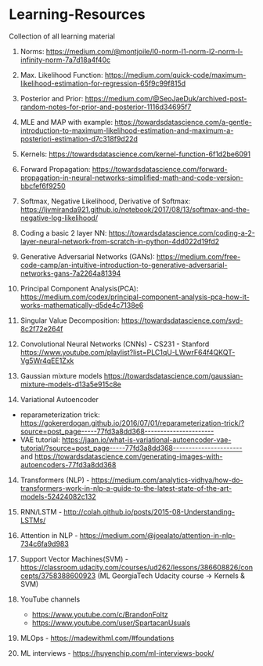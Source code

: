 # Learning-Resources
Collection of all learning material


1. Norms: https://medium.com/@montjoile/l0-norm-l1-norm-l2-norm-l-infinity-norm-7a7d18a4f40c

2. Max. Likelihood Function: https://medium.com/quick-code/maximum-likelihood-estimation-for-regression-65f9c99f815d

3. Posterior and Prior: https://medium.com/@SeoJaeDuk/archived-post-random-notes-for-prior-and-posterior-1116d34695f7

4. MLE and MAP with example:
https://towardsdatascience.com/a-gentle-introduction-to-maximum-likelihood-estimation-and-maximum-a-posteriori-estimation-d7c318f9d22d

5. Kernels: https://towardsdatascience.com/kernel-function-6f1d2be6091

6. Forward Propagation: https://towardsdatascience.com/forward-propagation-in-neural-networks-simplified-math-and-code-version-bbcfef6f9250

7. Softmax, Negative Likelihood, Derivative of Softmax: https://ljvmiranda921.github.io/notebook/2017/08/13/softmax-and-the-negative-log-likelihood/

8. Coding a basic 2 layer NN: https://towardsdatascience.com/coding-a-2-layer-neural-network-from-scratch-in-python-4dd022d19fd2

9. Generative Adversarial Networks (GANs): https://medium.com/free-code-camp/an-intuitive-introduction-to-generative-adversarial-networks-gans-7a2264a81394

10. Principal Component Analysis(PCA): https://medium.com/codex/principal-component-analysis-pca-how-it-works-mathematically-d5de4c7138e6
11. Singular Value Decomposition: https://towardsdatascience.com/svd-8c2f72e264f

11. Convolutional Neural Networks (CNNs) - CS231 - Stanford
https://www.youtube.com/playlist?list=PLC1qU-LWwrF64f4QKQT-Vg5Wr4qEE1Zxk

12. Gaussian mixture models
https://towardsdatascience.com/gaussian-mixture-models-d13a5e915c8e

13. Variational Autoencoder
 - reparameterization trick: https://gokererdogan.github.io/2016/07/01/reparameterization-trick/?source=post_page-----77fd3a8dd368----------------------
 - VAE tutorial: https://jaan.io/what-is-variational-autoencoder-vae-tutorial/?source=post_page-----77fd3a8dd368----------------------
 and
 https://towardsdatascience.com/generating-images-with-autoencoders-77fd3a8dd368
 
 14. Transformers (NLP) - https://medium.com/analytics-vidhya/how-do-transformers-work-in-nlp-a-guide-to-the-latest-state-of-the-art-models-52424082c132
 
 15. RNN/LSTM - http://colah.github.io/posts/2015-08-Understanding-LSTMs/
 
 16. Attention in NLP - https://medium.com/@joealato/attention-in-nlp-734c6fa9d983

 17. Support Vector Machines(SVM) - https://classroom.udacity.com/courses/ud262/lessons/386608826/concepts/3758388600923
     (ML GeorgiaTech Udacity course -> Kernels & SVM)
     
 18. YouTube channels
     - https://www.youtube.com/c/BrandonFoltz
     - https://www.youtube.com/user/SpartacanUsuals

19. MLOps - https://madewithml.com/#foundations

20. ML interviews - https://huyenchip.com/ml-interviews-book/
